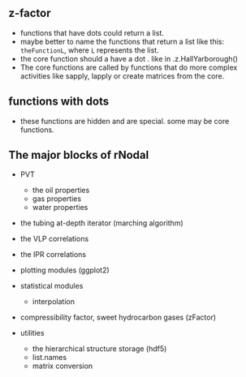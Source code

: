 ## z-factor
* functions that have dots could return a list.
* maybe better to name the functions that return a list like this: `theFunctionL`, where `L` represents the list.
* the core function should a have a dot . like in .z.HallYarborough()
* The core functions are called by functions that do more complex activities like sapply, lapply or create matrices from the core.

## functions with dots
* these functions are hidden and are special. some may be core functions.


## The major blocks of rNodal
* PVT
    * the oil properties
    * gas properties
    * water properties

* the tubing at-depth iterator (marching algorithm)
* the VLP correlations
* the IPR correlations

* plotting modules (ggplot2)
* statistical modules
    * interpolation

* compressibility factor, sweet hydrocarbon gases (zFactor)

* utilities
    * the hierarchical structure storage (hdf5)
    * list.names
    * matrix conversion

    

